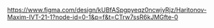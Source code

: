 https://www.figma.com/design/kUBfASpgpyeqz0ncwjyRjz/Haritonov-Maxim-IVT-21-1?node-id=0-1&p=f&t=CTrw7ssR6kJMGfte-0

